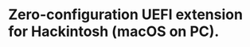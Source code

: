 # Zero-configuration UEFI extension for Hackintosh (macOS on PC).

<!--
## Features
1. Common functions same as Mac UEFI, such as HFS+, kernel load, etc.
1. ACPI patch support
1. kext patch support
1. HW auto detecting
1. Cloud DB support
1. GUI support for UX improvement
1. Log and debug
-->
